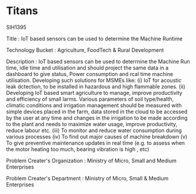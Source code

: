 # Titans

SIH1395

Title : IoT based sensors can be used to determine the Machine Runtime

Technology Bucket : Agriculture, FoodTech & Rural Development

Description : IoT based sensors can be used to deterrnine the Machine Run time, idle time and utilisation and should project the same data in a dashboard to give status, Power consumption and rcal time machine utilisation. Developing such solutions for MSMEs like: (i) IoT for acoustic leak dctection, to be installed in hazardous and high flammable zones. (ii) Developing IoT based smart agriculture to manage, improve productivity and efficiency of small larms. Various parameters of soil type/health, climatic conditions and irrigation management should be measured with simple devices placed in the farm, data stored in the cloud to be accessed by the user at any time and changes in the irrigation to be made according to the plant and needs to maximize water usage, improve productivity, reduce labour etc. (iii) To monitor and reduce water consumption during various processes (iv) To find out major causes of machine breakdown (v) To give preventive maintenance updates in real time (e.g. to assess when the motor heating too much, bearing vibration is high , etc)

Problem Creater's Organization : Ministry of Micro, Small and Medium Enterprises

Problem Creater's Department : Ministry of Micro, Small & Medium Enterprises








